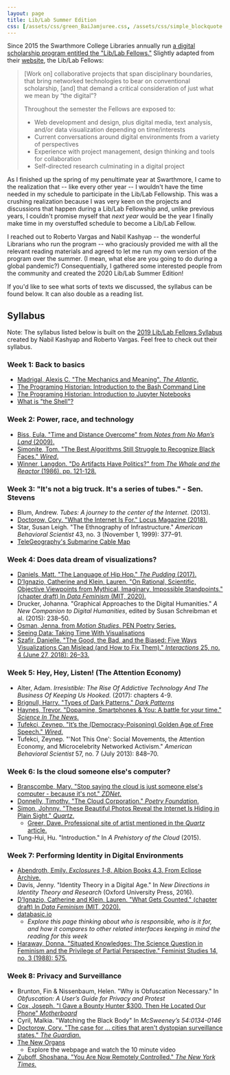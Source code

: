 ```yaml
---
layout: page
title: Lib/Lab Summer Edition
css: [/assets/css/green_BaiJamjuree.css, /assets/css/simple_blockquote.css]
---
```


Since 2015 the Swarthmore College Libraries annually run [a digital scholarship program entitled the "Lib/Lab Fellows."](http://ds.swarthmore.edu/fellows/) Slightly adapted from their [website](http://ds.swarthmore.edu/fellows/), the Lib/Lab Fellows:

> [Work on] collaborative projects that span disciplinary boundaries, that bring networked technologies to bear on conventional scholarship, [and] that demand a critical consideration of just what we mean by “the digital”?
>
> Throughout the semester the Fellows are exposed to:
>
> * Web development and design, plus digital media, text analysis, and/or data visualization depending on time/interests
> * Current conversations around digital environments from a variety of perspectives
> * Experience with project management, design thinking and tools for collaboration
> * Self-directed research culminating in a digital project

As I finished up the spring of my penultimate year at Swarthmore, I came to the realization that -- like every other year -- I wouldn't have the time needed in my schedule to participate in the Lib/Lab Fellowship. This was a crushing realization because I was very keen on the projects and discussions that happen during a Lib/Lab Fellowship and, unlike previous years, I couldn't promise myself that *next year* would be the year I finally make time in my overstuffed schedule to become a Lib/Lab Fellow.

I reached out to Roberto Vargas and Nabil Kashyap -- the wonderful Librarians who run the program -- who graciously provided me with all the relevant reading materials and agreed to let me run my own version of the program over the summer. (I mean, what else are you going to do during a global pandemic?) Consequentially, I gathered some interested people from the community and created the 2020 Lib/Lab Summer Edition! 

If you'd like to see what sorts of texts we discussed, the syllabus can be found below. It can also double as a reading list.



## Syllabus

Note: The syllabus listed below is built on the [2019 Lib/Lab Fellows Syllabus](https://swat-ds.github.io/liblab/) created by Nabil Kashyap and Roberto Vargas. Feel free to check out their syllabus.  

### Week 1: Back to basics

* [Madrigal, Alexis C. "The Mechanics and Meaning". *The Atlantic*.](https://www.theatlantic.com/technology/archive/2012/06/the-mechanics-and-meaning-of-that-ol-dial-up-modem-sound/257816/)
* [The Programing Historian: Introduction to the Bash Command Line](https://programminghistorian.org/en/lessons/intro-to-bash)
* [The Programing Historian: Introduction to Jupyter Notebooks](https://programminghistorian.org/en/lessons/jupyter-notebooks)
* [What is "the Shell"?](http://linuxcommand.org/lc3_lts0010.php)

### Week 2: Power, race, and technology

* [Biss, Eula. "Time and Distance Overcome" from *Notes from No Man’s Land* (2009).](https://ir.uiowa.edu/cgi/viewcontent.cgi?article=6414&context=iowareview)
* [Simonite, Tom. "The Best Algorithms Still Struggle to Recognize Black Faces." *Wired*.](https://www.wired.com/story/best-algorithms-struggle-recognize-black-faces-equally/)
* [Winner, Langdon. "Do Artifacts Have Politics?" from *The Whale and the Reactor* (1986). pp. 121-128.](https://www.cc.gatech.edu/~beki/cs4001/Winner.pdf)

### Week 3: "It's not a big truck. It's a series of tubes." -  Sen. Stevens

* Blum, Andrew. *Tubes: A journey to the center of the Internet*. (2013).
* [Doctorow, Cory. "What the Internet Is For." Locus Magazine (2018).](https://locusmag.com/2018/11/cory-doctorow-what-the-internet-is-for/) 
* Star, Susan Leigh. "The Ethnography of Infrastructure." *American Behavioral Scientist* 43, no. 3 (November 1, 1999): 377–91.
* [TeleGeography's Submarine Cable Map](https://www.submarinecablemap.com/)

### Week 4: Does data dream of visualizations? 

* [Daniels, Matt. "The Language of Hip Hop." *The Pudding* (2017).](https://pudding.cool/2017/02/vocabulary/)
* [D’Ignazio, Catherine and Klein, Lauren. "On Rational, Scientific, Objective Viewpoints from Mythical, Imaginary, Impossible Standpoints." (chapter draft) In *Data Feminism* (MIT, 2020).](https://bookbook.pubpub.org/pub/8tjbs2x5)
* Drucker, Johanna. "Graphical Approaches to the Digital Humanities." *A New Companion to Digital Humanities*, edited by Susan Schreibman et al. (2015): 238–50.
* [Osman, Jenna. from *Motion Studies*. PEN Poetry Series.](https://pen.org/from-motion-studies/)
* [Seeing Data: Taking Time With Visualisations](http://seeingdata.org/sections/intro/)
* [Szafir, Danielle. "The Good, the Bad, and the Biased: Five Ways Visualizations Can Mislead (and How to Fix Them)." *Interactions* 25, no. 4 (June 27, 2018): 26–33.](https://cmci.colorado.edu/visualab/papers/p26-szafir.pdf)

### Week 5: Hey, Hey, Listen! (The Attention Economy)

* Alter, Adam. *Irresistible: The Rise Of Addictive Technology And The Business Of Keeping Us Hooked.* (2017): chapters 4-9.
* [Brignull, Harry. "Types of Dark Patterns." *Dark Patterns*](https://www.darkpatterns.org/types-of-dark-pattern)
* [Haynes, Trevor. "Dopamine, Smartphones & You: A battle for your time." *Science In The News.*](http://sitn.hms.harvard.edu/flash/2018/dopamine-smartphones-battle-time/)
* [Tufekci, Zeynep. "It’s the (Democracy-Poisoning) Golden Age of Free Speech." *Wired.*](https://www.wired.com/story/free-speech-issue-tech-turmoil-new-censorship/)
* Tufekci, Zeynep. "'Not This One': Social Movements, the Attention Economy, and Microcelebrity Networked Activism." *American Behavioral Scientist* 57, no. 7 (July 2013): 848–70.

### Week 6: Is the cloud someone else's computer?

* [Branscombe, Mary. "Stop saying the cloud is just someone else's computer - because it's not." *ZDNet.*](https://www.zdnet.com/article/stop-saying-the-cloud-is-just-someone-elses-computer-because-its-not/)
* [Donnelly, Timothy. "The Cloud Corporation." *Poetry Foundation*.](https://www.poetryfoundation.org/poems/54305/the-cloud-corporation)
* [Simon, Johnny. "These Beautiful Photos Reveal the Internet Is Hiding in Plain Sight." *Quartz*.](https://qz.com/770849/these-beautiful-photos-reveal-the-internet-is-hiding-in-plain-sight/)
  * [Greer, Dave. Professional site of artist mentioned in the *Quartz* article.](https://davegreer.cc/INTERNET)
* Tung-Hui, Hu. "Introduction." In *A Prehistory of the Cloud* (2015).

### Week 7: Performing Identity in Digital Environments

* [Abendroth, Emily. *Exclosures 1-8*. Albion Books 4.3. From Eclipse Archive.](http://eclipsearchive.org/projects/EXCLOSURES/Exclosures.pdf)
* Davis, Jenny. "Identity Theory in a Digital Age." In *New Directions in Identity Theory and Research* (Oxford University Press, 2016). 
* [D’Ignazio, Catherine and Klein, Lauren. "What Gets Counted." (chapter draft) In *Data Feminism* (MIT, 2020).](https://bookbook.pubpub.org/pub/rykaknh1)
* [databasic.io](https://databasic.io/en/)
  * *Explore this page thinking about who is responsible, who is it for, and how it compares to other related interfaces keeping in mind the reading for this week*
* [Haraway, Donna. "Situated Knowledges: The Science Question in Feminism and the Privilege of Partial Perspective." Feminist Studies 14, no. 3 (1988): 575.](https://philpapers.org/archive/HARSKT.pdf)

### Week 8: Privacy and Surveillance 

* Brunton, Fin & Nissenbaum, Helen. "Why is Obfuscation Necessary." In *Obfuscation: A User’s Guide for Privacy and Protest*
* [Cox, Joseph. "I Gave a Bounty Hunter $300. Then He Located Our Phone" *Motherboard*](https://www.vice.com/en_us/article/nepxbz/i-gave-a-bounty-hunter-300-dollars-located-phone-microbilt-zumigo-tmobile)
* Cyril, Malkia. "Watching the Black Body" In *McSweeney’s 54:0134-0146*
* [Doctorow, Cory. "The case for ... cities that aren't dystopian surveillance states." *The Guardian.*](https://www.theguardian.com/cities/2020/jan/17/the-case-for-cities-where-youre-the-sensor-not-the-thing-being-sensed)
* [The New Organs](https://neworgans.net/) 
  * Explore the webpage and watch the 10 minute video
* [Zuboff, Shoshana. "You Are Now Remotely Controlled." *The New York Times.*](https://www.nytimes.com/2020/01/24/opinion/sunday/surveillance-capitalism.html)


